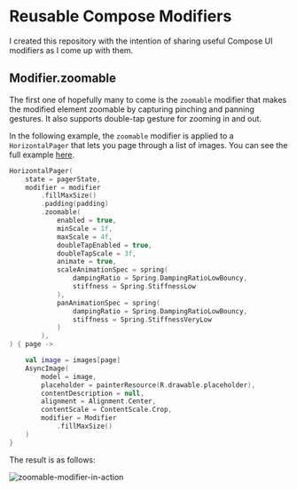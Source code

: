 # Reusable Compose Modifiers

I created this repository with the intention of sharing useful Compose UI modifiers as I come up with them. 

## Modifier.zoomable

The first one of hopefully many to come is the `zoomable` modifier that makes the modified element zoomable by capturing pinching and panning gestures. It also supports double-tap gesture for zooming in and out.

In the following example, the `zoomable` modifier is applied to a `HorizontalPager` that lets you page through a list of images. You can see the full example [here](app/src/main/java/com/github/henokt/reusablecomposemodifiers/ui/examples/ZoomablePager.kt).

```kotlin
HorizontalPager(
    state = pagerState,
    modifier = modifier
        .fillMaxSize()
        .padding(padding)
        .zoomable(
            enabled = true,
            minScale = 1f,
            maxScale = 4f,
            doubleTapEnabled = true,
            doubleTapScale = 3f,
            animate = true,
            scaleAnimationSpec = spring(
                dampingRatio = Spring.DampingRatioLowBouncy,
                stiffness = Spring.StiffnessLow
            ),
            panAnimationSpec = spring(
                dampingRatio = Spring.DampingRatioLowBouncy,
                stiffness = Spring.StiffnessVeryLow
            )
        ),
) { page ->

    val image = images[page]
    AsyncImage(
        model = image,
        placeholder = painterResource(R.drawable.placeholder),
        contentDescription = null,
        alignment = Alignment.Center,
        contentScale = ContentScale.Crop,
        modifier = Modifier
            .fillMaxSize()
    )
}
``` 

The result is as follows:

![zoomable-modifier-in-action](docs/media/zoomable-modifier-demo-320px.gif)